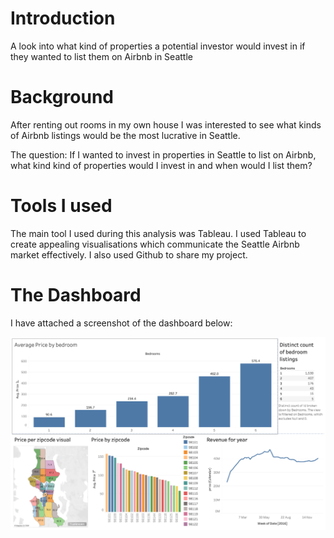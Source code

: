 # Introduction
A look into what kind of properties a potential investor would invest in if they wanted to list them on Airbnb in Seattle

# Background
After renting out rooms in my own house I was interested to see what kinds of Airbnb listings would be the most lucrative in Seattle. 

The question: If I wanted to invest in properties in Seattle to list on Airbnb, what kind kind of properties would I invest in and when would I list them?

# Tools I used
The main tool I used during this analysis was Tableau. I used Tableau to create appealing visualisations which communicate the Seattle Airbnb market effectively. I also used Github to share my project. 

# The Dashboard 
I have attached a screenshot of the dashboard below:

![Dashboard](https://github.com/Zain4999/Seattle_Airbnb/blob/main/Seattle%20Airbnb%20Dashboard.png)

